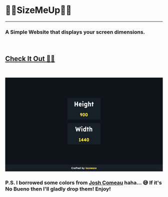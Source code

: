 # ✊🏻SizeMeUp✊🏻
---

### A Simple Website that displays your screen dimensions.

<br />

## [Check It Out 🙌🏻](https://sizemeup.netlify.app/)

<br />

<p align="center">
  <img height="300px" width="600px" src="./sizeMeUp.png" alt="Screenshot of SizeMeUp website."/>
</p>

### P.S. I borrowed some colors from [Josh Comeau](https://www.joshwcomeau.com) haha... 😅 If it's **No Bueno** then I'll gladly drop them! Enjoy!